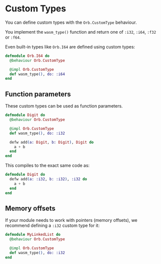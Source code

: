 # Custom Types

You can define custom types with the `Orb.CustomType` behaviour.

You implement the `wasm_type()` function and return one of `:i32`, `:i64`, `:f32` or `:f64`.

Even built-in types like `Orb.I64` are defined using custom types:

```elixir
defmodule Orb.I64 do
  @behaviour Orb.CustomType

  @impl Orb.CustomType
  def wasm_type(), do: :i64
end
```

## Function parameters

These custom types can be used as function parameters.

```elixir
defmodule Digit do
  @behaviour Orb.CustomType

  @impl Orb.CustomType
  def wasm_type(), do: :i32

  defw add(a: Digit, b: Digit), Digit do
    a + b
  end
end
```

This compiles to the exact same code as:

```elixir
defmodule Digit do
  defw add(a: :i32, b: :i32), :i32 do
    a + b
  end
end
```

## Memory offsets

If your module needs to work with pointers (memory offsets), we recommend defining a `:i32` custom type for it:

```elixir
defmodule MyLinkedList do
  @behaviour Orb.CustomType

  @impl Orb.CustomType
  def wasm_type(), do: :i32
end
```
